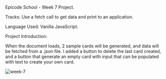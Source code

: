 Epicode School - Week 7 Project.

Tracks: Use a fetch call to get data and print to an application.

Language Used: Vanilla JavaScript.

Project Introduction:

When the document loads, 2 sample cards will be generated, and data will be fetched from a .json file.
I added a button to delete the last card created, and a button that generate an empty card with input that can be populated with text to create your own card.

![week-7](https://user-images.githubusercontent.com/77717069/175111272-31884a0e-0ced-4e9e-82cf-4ec2550bf275.gif)


